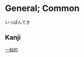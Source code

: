 # General; Common
いっぱんてき

## Kanji
[一](../Kanji/kanji-dict/一.md)[般](../Kanji/kanji-dict/般.md)[的](../Kanji/kanji-dict/的.md)